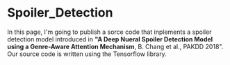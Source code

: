 # Spoiler_Detection
In this page, I'm going to publish a sorce code that inplements a spoiler detection model introduced in <b>"A Deep Nueral Spoiler Detection Model using a Genre-Aware Attention Mechanism</b>, B. Chang et al., PAKDD 2018". Our source code is written using the Tensorflow library. 

